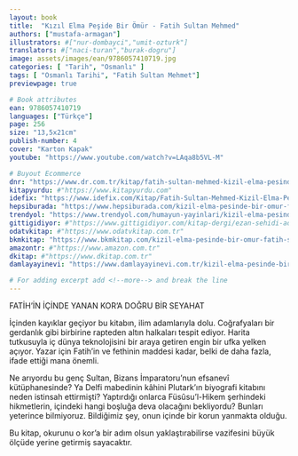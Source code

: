 ```yaml
---
layout: book
title:  "Kızıl Elma Peşide Bir Ömür - Fatih Sultan Mehmed"
authors: ["mustafa-armagan"]
illustrators: #["nur-dombayci","umit-ozturk"]
translators: #["naci-turan","burak-dogru"]
image: assets/images/ean/9786057410719.jpg
categories: [ "Tarih", "Osmanlı" ]
tags: [ "Osmanlı Tarihi", "Fatih Sultan Mehmet"]
previewpage: true

# Book attributes
ean: 9786057410719
languages: ["Türkçe"]
page: 256
size: "13,5x21cm"
publish-number: 4
cover: "Karton Kapak"
youtube: "https://www.youtube.com/watch?v=LAqa8b5VL-M"

# Buyout Ecommerce
dnr: "https://www.dr.com.tr/kitap/fatih-sultan-mehmed-kizil-elma-pesinde-bir-omur/mustafa-armagan/arastirma-tarih/tarih/osmanli-tarihi/urunno=0001938800001"
kitapyurdu: #"https://www.kitapyurdu.com"
idefix: "https://www.idefix.com/Kitap/Fatih-Sultan-Mehmed-Kizil-Elma-Pesinde-Bir-Omur/Mustafa-Armagan/Arastirma-Tarih/Tarih/Osmanli-Tarihi/urunno=0001938800001"
hepsiburada: "https://www.hepsiburada.com/kizil-elma-pesinde-bir-omur-fatih-sultan-mehmed-mustafa-armagan-p-HBCV00000SQY08"
trendyol: "https://www.trendyol.com/humayun-yayinlari/kizil-elma-pesinde-bir-omur-fatih-sultan-mehmed-p-156301076"
gittigidiyor: #"https://www.gittigidiyor.com/kitap-dergi/ezan-sehidi-adnan-menderes_pdp_732728793"
odatvkitap: #"https://www.odatvkitap.com.tr"
bkmkitap: "https://www.bkmkitap.com/kizil-elma-pesinde-bir-omur-fatih-sultan-mehmed"
amazontr: #"https://www.amazon.com.tr"
dkitap: #"https://www.dkitap.com.tr"
damlayayinevi: "https://www.damlayayinevi.com.tr/kizil-elma-pesinde-bir-omur"

# For adding excerpt add <!--more--> and break the line
---
```

FATİH’İN İÇİNDE YANAN KOR’A DOĞRU BİR SEYAHAT

İçinden kayıklar geçiyor bu kitabın, ilim adamlarıyla dolu. Coğrafyaları bir gerdanlık gibi birbirine rapteden altın halkaları tespit ediyor. Harita tutkusuyla iç dünya teknolojisini bir araya getiren engin bir ufka yelken açıyor. Yazar için Fatih’in ve fethinin maddesi kadar, belki de daha fazla, ifade ettiği mana önemli.
<!--more--> 

Ne arıyordu bu genç Sultan, Bizans İmparatoru’nun efsanevî kütüphanesinde? Ya Delfi mabedinin kâhini Plutark’ın biyografi kitabını neden istinsah ettirmişti? Yaptırdığı onlarca Füsûsu’l-Hikem şerhindeki hikmetlerin, içindeki hangi boşluğa deva olacağını bekliyordu? Bunları yeterince bilmiyoruz. Bildiğimiz şey, onun içinde bir korun yanmakta olduğu.

Bu kitap, okurunu o kor’a bir adım olsun yaklaştırabilirse vazifesini büyük ölçüde yerine getirmiş sayacaktır.